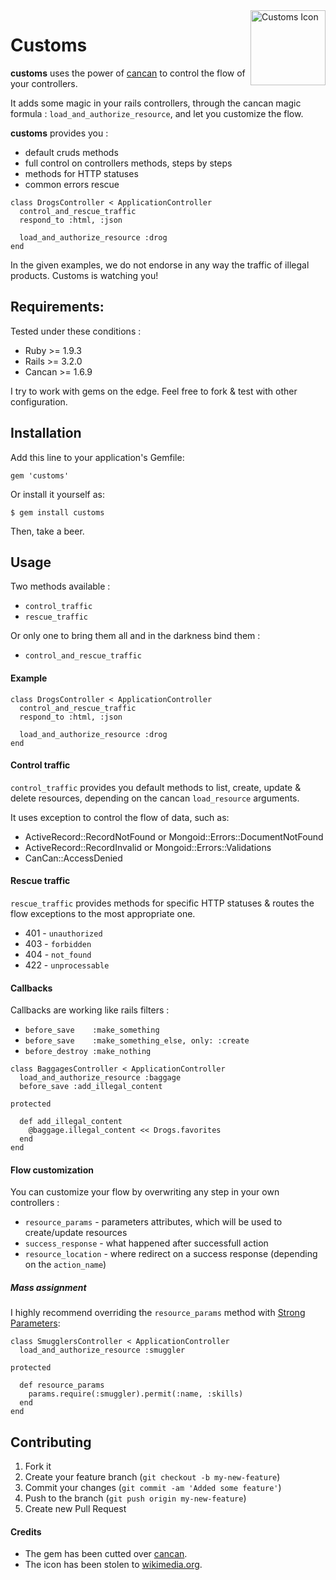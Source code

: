 <img src="http://upload.wikimedia.org/wikipedia/commons/3/36/Aiga_customs_inv.gif" alt="Customs Icon" align="right" width="120" />

# Customs

**customs** uses the power of [cancan](http://github.com/ryanb/cancan/) to control the flow of your controllers.

It adds some magic in your rails controllers, through the cancan magic formula : ```load_and_authorize_resource```, and let you customize the flow.

**customs** provides you :

* default cruds methods
* full control on controllers methods, steps by steps
* methods for HTTP statuses
* common errors rescue

```
class DrogsController < ApplicationController
  control_and_rescue_traffic
  respond_to :html, :json

  load_and_authorize_resource :drog
end
```


In the given examples, we do not endorse in any way the traffic of illegal products.
Customs is watching you!


## Requirements:

Tested under these conditions :

* Ruby >= 1.9.3
* Rails >= 3.2.0
* Cancan >= 1.6.9

I try to work with gems on the edge. Feel free to fork & test with other configuration.


## Installation

Add this line to your application's Gemfile:

    gem 'customs'

Or install it yourself as:

    $ gem install customs

Then, take a beer.

## Usage

Two methods available :

* ``control_traffic``
* ``rescue_traffic``

Or only one to bring them all and in the darkness bind them :

* ``control_and_rescue_traffic``


#### Example

```
class DrogsController < ApplicationController
  control_and_rescue_traffic
  respond_to :html, :json

  load_and_authorize_resource :drog
end
```


#### Control traffic

`control_traffic` provides you default methods to list, create, update & delete resources, depending on the cancan `load_resource` arguments.

It uses exception to control the flow of data, such as:

  * ActiveRecord::RecordNotFound or Mongoid::Errors::DocumentNotFound
  * ActiveRecord::RecordInvalid or Mongoid::Errors::Validations
  * CanCan::AccessDenied


#### Rescue traffic

`rescue_traffic` provides methods for specific HTTP statuses & routes the flow exceptions to the most appropriate one.

  * 401 - `unauthorized`
  * 403 - `forbidden`
  * 404 - `not_found`
  * 422 - `unprocessable`


#### Callbacks

Callbacks are working like rails filters :

  * `before_save    :make_something`
  * `before_save    :make_something_else, only: :create`
  * `before_destroy :make_nothing`

```
class BaggagesController < ApplicationController
  load_and_authorize_resource :baggage
  before_save :add_illegal_content
  
protected

  def add_illegal_content
    @baggage.illegal_content << Drogs.favorites
  end
end
```


#### Flow customization

You can customize your flow by overwriting any step in your own controllers :

  * `resource_params` - parameters attributes, which will be used to create/update resources
  * `success_response` - what happened after successfull action
  * `resource_location` - where redirect on a success response (depending on the `action_name`)

##### Mass assignment

I highly recommend overriding the `resource_params` method with [Strong Parameters](http://github.com/rails/strong_parameters):

```
class SmugglersController < ApplicationController
  load_and_authorize_resource :smuggler
  
protected

  def resource_params
    params.require(:smuggler).permit(:name, :skills)
  end
end
```
 

## Contributing

1. Fork it
2. Create your feature branch (`git checkout -b my-new-feature`)
3. Commit your changes (`git commit -am 'Added some feature'`)
4. Push to the branch (`git push origin my-new-feature`)
5. Create new Pull Request


#### Credits

- The gem has been cutted over [cancan](https://github.com/ryanb/cancan).
- The icon has been stolen to [wikimedia.org](http://wikimedia.org).
